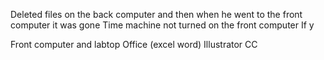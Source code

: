 
Deleted  files on the back computer and then when he went to the front computer it was gone
Time machine not turned on the front computer
If y


Front computer and labtop 
Office (excel word)
Illustrator CC 
